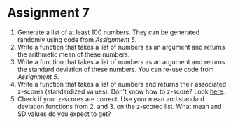# Assignment 7

1. Generate a list of at least 100 numbers. They can be generated randomly using code from _Assignment 5_.
2. Write a function that takes a list of numbers as an argument and returns the arithmetic mean of these numbers.
3. Write a function that takes a list of numbers as an argument and returns the standard deviation of these numbers. You can re-use code from _Assignment 5_.
4. Write a function that takes a list of numbers and returns their associated z-scores (standardized values). Don't know how to z-score? Look [here](https://www.statisticshowto.com/standardized-values-examples/).
5. Check if your z-scores are correct. Use your mean and standard deviation functions from 2. and 3. on the z-scored list. What mean and SD values do you expect to get?